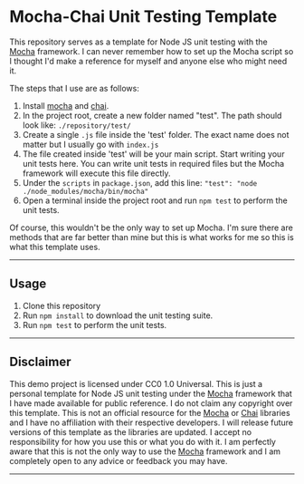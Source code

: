 # Mocha-Chai Unit Testing Template

This repository serves as a template for Node JS unit testing with the [Mocha](https://www.npmjs.com/package/mocha) framework. I can never remember how to set up the Mocha script so I thought I'd make a reference for myself and anyone else who might need it.

The steps that I use are as follows:

1. Install [mocha](https://www.npmjs.com/package/mocha) and [chai](https://www.npmjs.com/package/chai).
2. In the project root, create a new folder named "test". The path should look like: `./repository/test/`
3. Create a single `.js` file inside the 'test' folder. The exact name does not matter but I usually go with `index.js`
4. The file created inside 'test' will be your main script. Start writing your unit tests here. You can write unit tests in required files but the Mocha framework will execute this file directly.
5. Under the `scripts` in `package.json`, add this line: `"test": "node ./node_modules/mocha/bin/mocha"`
6. Open a terminal inside the project root and run `npm test` to perform the unit tests.

Of course, this wouldn't be the only way to set up Mocha. I'm sure there are methods that are far better than mine but this is what works for me so this is what this template uses.

---

## Usage

1. Clone this repository
2. Run `npm install` to download the unit testing suite.
3. Run `npm test` to perform the unit tests.

---

## Disclaimer

This demo project is licensed under CC0 1.0 Universal. This is just a personal template for Node JS unit testing under the [Mocha](https://www.npmjs.com/package/mocha) framework that I have made available for public reference. I do not claim any copyright over this template. This is not an official resource for the [Mocha](https://www.npmjs.com/package/mocha) or [Chai](https://www.npmjs.com/package/chai) libraries and I have no affiliation with their respective developers. I will release future versions of this template as the libraries are updated. I accept no responsibility for how you use this or what you do with it. I am perfectly aware that this is not the only way to use the [Mocha](https://www.npmjs.com/package/mocha) framework and I am completely open to any advice or feedback you may have.

---